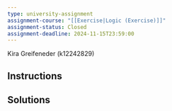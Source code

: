 ```yaml
---
type: university-assignment
assignment-course: "[[Exercise|Logic (Exercise)]]"
assignment-status: Closed
assignment-deadline: 2024-11-15T23:59:00
---
```

Kira Greifeneder (k12242829)
## Instructions


## Solutions
